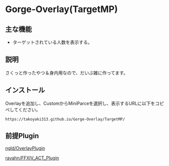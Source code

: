 # Gorge-Overlay(TargetMP)

## 主な機能
- ターゲットされている人数を表示する。

## 説明
さくっと作ったやつ＆身内用なので、だいぶ雑に作ってます。  

## インストール
Overlayを追加し、CustomからMiniParceを選択し、表示するURLに以下をコピペしてください。
```
https://takoyaki313.github.io/Gorge-Overlay/TargetMP/
```
## 前提Plugin
[ngld/OverlayPlugin](https://github.com/ngld/OverlayPlugin)

[ravahn/FFXIV_ACT_Plugin](https://github.com/ravahn/FFXIV_ACT_Plugin)
